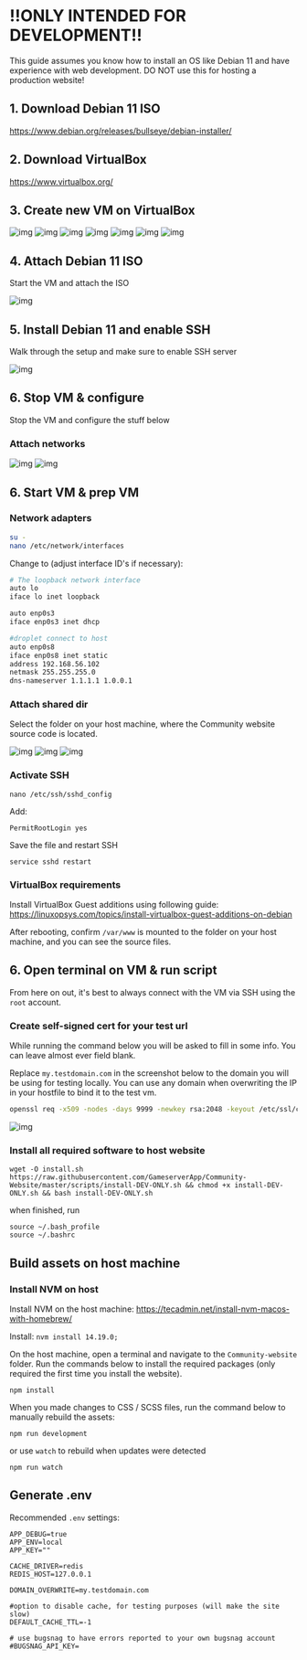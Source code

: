 # !!ONLY INTENDED FOR DEVELOPMENT!!

This guide assumes you know how to install an OS like Debian 11 and have experience with web development. DO NOT use this for hosting a production website!

## 1. Download Debian 11 ISO
https://www.debian.org/releases/bullseye/debian-installer/

## 2. Download VirtualBox
https://www.virtualbox.org/

## 3. Create new VM on VirtualBox

![img](./img/create-vm-1.jpg)
![img](./img/create-vm-2.jpg)
![img](./img/create-vm-3.jpg)
![img](./img/create-vm-4.jpg)
![img](./img/create-vm-5.jpg)
![img](./img/create-vm-6.jpg)
![img](./img/create-vm-7.jpg)

## 4. Attach Debian 11 ISO
Start the VM and attach the ISO

![img](./img/attach-iso.png)

## 5. Install Debian 11 and enable SSH
Walk through the setup and make sure to enable SSH server

![img](./img/install-debian.png)

## 6. Stop VM & configure
Stop the VM and configure the stuff below

### Attach networks
![img](./img/network-1.png)
![img](./img/network-2.png)

## 6. Start VM & prep VM

### Network adapters
```bash
su -
nano /etc/network/interfaces
```

Change to (adjust interface ID's if necessary):
```bash
# The loopback network interface
auto lo
iface lo inet loopback

auto enp0s3
iface enp0s3 inet dhcp

#droplet connect to host
auto enp0s8
iface enp0s8 inet static
address 192.168.56.102
netmask 255.255.255.0
dns-nameserver 1.1.1.1 1.0.0.1
```


### Attach shared dir
Select the folder on your host machine, where the Community website source code is located.

![img](./img/shared-folder-1.jpg)
![img](./img/shared-folder-2.jpg)
![img](./img/shared-folder-2.png)

### Activate SSH
```composer log
nano /etc/ssh/sshd_config
```

Add:
```composer log
PermitRootLogin yes
```

Save the file and restart SSH
```composer log
service sshd restart
```


### VirtualBox requirements
Install VirtualBox Guest additions using following guide:
https://linuxopsys.com/topics/install-virtualbox-guest-additions-on-debian

After rebooting, confirm `/var/www` is mounted to the folder on your host machine, and you can see the source files.

## 6. Open terminal on VM & run script
From here on out, it's best to always connect with the VM via SSH using the `root` account.

### Create self-signed cert for your test url

While running the command below you will be asked to fill in some info. You can leave almost ever field blank.

Replace `my.testdomain.com` in the screenshot below to the domain you will be using for testing locally.
You can use any domain when overwriting the IP in your hostfile to bind it to the test vm.

```bash
openssl req -x509 -nodes -days 9999 -newkey rsa:2048 -keyout /etc/ssl/certs/selfsigned.crt -out /etc/ssl/certs/selfsigned.crt
```

![img](./img/generate-ssl.png)

### Install all required software to host website
```
wget -O install.sh https://raw.githubusercontent.com/GameserverApp/Community-Website/master/scripts/install-DEV-ONLY.sh && chmod +x install-DEV-ONLY.sh && bash install-DEV-ONLY.sh
```

when finished, run 
```
source ~/.bash_profile
source ~/.bashrc
```

## Build assets on host machine

### Install NVM on host
Install NVM on the host machine: https://tecadmin.net/install-nvm-macos-with-homebrew/

Install: `nvm install 14.19.0;`

On the host machine, open a terminal and navigate to the `Community-website` folder. Run the commands below to install the required packages (only required the first time you install the website).

```composer log
npm install
```

When you made changes to CSS / SCSS files, run the command below to manually rebuild the assets:
```composer log
npm run development
```

or use `watch` to rebuild when updates were detected

```composer log
npm run watch
```

## Generate .env

Recommended `.env` settings:
```composer log
APP_DEBUG=true
APP_ENV=local
APP_KEY=""

CACHE_DRIVER=redis
REDIS_HOST=127.0.0.1

DOMAIN_OVERWRITE=my.testdomain.com

#option to disable cache, for testing purposes (will make the site slow)
DEFAULT_CACHE_TTL=-1

# use bugsnag to have errors reported to your own bugsnag account
#BUGSNAG_API_KEY=
```